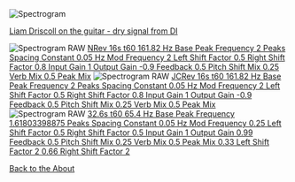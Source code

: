 <!---layout: page
title: "Demos"
permalink: /demos/--->


<img src="demos/three quarters full boil from lukewarm HUMIDITY PANIC YES.png" alt="Spectrogram">

 <a href="https://github.com/kaseypocius/MUMT306-MagicMappedKettle/blob/master/docs/demos/three%20quarters%20full%20boil%20from%20lukewarm%20HUMIDITY%20PANIC%20YES.wav?raw=true"> Liam Driscoll on the guitar - dry signal from DI</a>

<img src="demos/three quarters full boil from lukewarm HUMIDITY PANIC YES RAW.png" alt="Spectrogram RAW">

 <a href="https://github.com/kaseypocius/MUMT306-MagicMappedKettle/blob/master/docs/demos/three%20quarters%20full%20boil%20from%20lukewarm%20HUMIDITY%20PANIC%20YES%20RAW.wav?raw=true">
NRev
16s t60
161.82 Hz Base Peak Frequency
2 Peaks Spacing Constant
0.05 Hz Mod Frequency
2 Left Shift Factor
0.5 Right Shift Factor
0.8 Input Gain
1 Output Gain
-0.9 Feedback
0.5 Pitch Shift Mix
0.25 Verb Mix
0.5 Peak Mix</a>

<img src="demos/three quarters full boil from lukewarm HUMIDITY PANIC YES RAW.png" alt="Spectrogram RAW">

 <a href="https://github.com/kaseypocius/MUMT306-MagicMappedKettle/blob/master/docs/demos/three%20quarters%20full%20boil%20from%20lukewarm%20HUMIDITY%20PANIC%20YES%20RAW.wav?raw=true">
JCRev
16s t60
161.82 Hz Base Peak Frequency
2 Peaks Spacing Constant
0.05 Hz Mod Frequency
2 Left Shift Factor
0.5 Right Shift Factor
0.8 Input Gain
1 Output Gain
-0.9 Feedback
0.5 Pitch Shift Mix
0.25 Verb Mix
0.5 Peak Mix</a>

<img src="demos/three quarters full boil from lukewarm HUMIDITY PANIC YES RAW.png" alt="Spectrogram RAW">

<a href="https://github.com/kaseypocius/MUMT306-MagicMappedKettle/blob/master/docs/demos/three%20quarters%20full%20boil%20from%20lukewarm%20HUMIDITY%20PANIC%20YES%20RAW.wav?raw=true">
32.6s t60
65.4 Hz Base Peak Frequency
1.61803398875 Peaks Spacing Constant
0.05 Hz Mod Frequency
0.25 Left Shift Factor
0.5 Right Shift Factor
0.5 Input Gain
1 Output Gain
0.99 Feedback
0.5 Pitch Shift Mix
0.25 Verb Mix
0.5 Peak Mix
0.33 Left Shift Factor 2
0.66 Right Shift Factor 2
</a>

  <a href="https://kaseypocius.github.io/MUMT-307-ShimmeringPeaks/about"> Back to the About</a>
